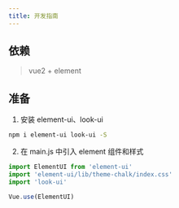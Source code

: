 ```yaml
---
title: 开发指南
---
```


## 依赖

> vue2 + element

## 准备

1. 安装 element-ui、look-ui

```sh
npm i element-ui look-ui -S
```

2. 在 main.js 中引入 element 组件和样式

```js
import ElementUI from 'element-ui'
import 'element-ui/lib/theme-chalk/index.css'
import 'look-ui'

Vue.use(ElementUI)
```

